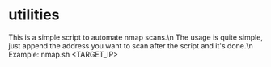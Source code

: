 # utilities
This is a simple script to automate nmap scans.\n
The usage is quite simple, just append the address you want to scan after the script and it's done.\n
Example: nmap.sh <TARGET_IP>
